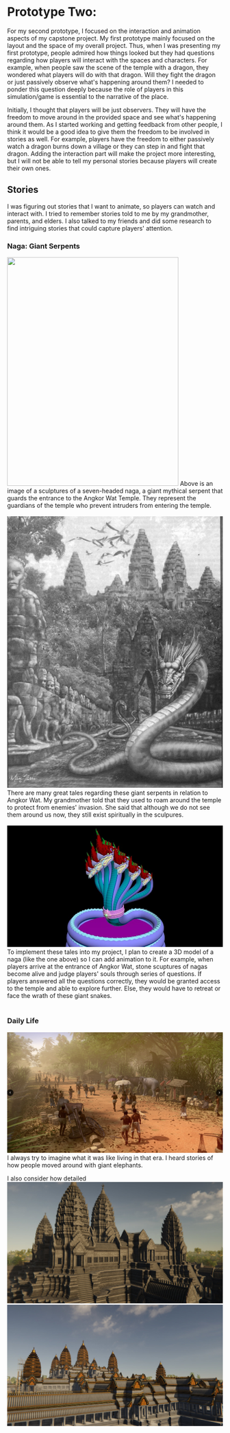 # Prototype Two: 

For my second prototype, I focused on the interaction and animation aspects of my capstone project. My first prototype mainly focused on the layout and the space of my overall project. Thus, when I was presenting my first prototype, people admired how things looked but they had questions regarding how players will interact with the spaces and characters. For example, when people saw the scene of the temple with a dragon, they wondered what players will do with that dragon. Will they fight the dragon or just passively observe what's happening around them? I needed to ponder this question deeply because the role of players in this simulation/game is essential to the narrative of the place.

Initially, I thought that players will be just observers. They will have the freedom to move around in the provided space and see what's happening around them. As I started working and getting feedback from other people, I think it would be a good idea to give them the freedom to be involved in stories as well. For example, players have the freedom to either passively watch a dragon burns down a village or they can step in and fight that dragon. Adding the interaction part will make the project more interesting, but I will not be able to tell my personal stories because players will create their own ones. 




## Stories
I was figuring out stories that I want to animate, so players can watch and interact with. I tried to remember stories told to me by my grandmother, parents, and elders. I also talked to my friends and did some research to find intriguing stories that could capture players' attention.

### Naga: Giant Serpents
<img src="images/naga2.jpeg" width=400 height=533 >
Above is an image of a sculptures of a seven-headed naga, a giant mythical serpent that guards the entrance to the Angkor Wat Temple. They represent the guardians of the temple who prevent intruders from entering the temple. 
<br/><br/> 

<img src="images/naga1.png">
There are many great tales regarding these giant serpents in relation to Angkor Wat. My grandmother told that they used to roam around the temple to protect from enemies' invasion. She said that although we do not see them around us now, they still exist spiritually in the sculpures. 
<br/><br/> 

<img src="images/nagamodel.jpeg" >
To implement these tales into my project, I plan to create a 3D model of a naga (like the one above) so I can add animation to it. For example, when players arrive at the entrance of Angkor Wat, stone scuptures of nagas become alive and judge players' souls through series of questions. If players answered all the questions correctly, they would be granted access to the temple and able to explore further. Else, they would have to retreat or face the wrath of these giant snakes.
<br/><br/> 

<!-- <img src="images/bas_relief.jpeg"> -->
### Daily Life
<img src="images/daily.png">
I always try to imagine what it was like living in that era. I heard stories of how people moved around with giant elephants.

I also consider how detailed 
<img src="images/angkor1.jpg">
<img src="images/angkor2.jpg">
